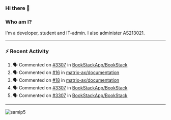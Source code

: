 ### Hi there 👋

### Who am I?
I'm a developer, student and IT-admin. I also administer AS213021.

---
### :zap: Recent Activity
<!--START_SECTION:activity-->
1. 🗣 Commented on [#3307](https://github.com/BookStackApp/BookStack/issues/3307) in [BookStackApp/BookStack](https://github.com/BookStackApp/BookStack)
2. 🗣 Commented on [#16](https://github.com/matrix-ax/documentation/issues/16) in [matrix-ax/documentation](https://github.com/matrix-ax/documentation)
3. 🗣 Commented on [#18](https://github.com/matrix-ax/documentation/issues/18) in [matrix-ax/documentation](https://github.com/matrix-ax/documentation)
4. 🗣 Commented on [#3307](https://github.com/BookStackApp/BookStack/issues/3307) in [BookStackApp/BookStack](https://github.com/BookStackApp/BookStack)
5. 🗣 Commented on [#3307](https://github.com/BookStackApp/BookStack/issues/3307) in [BookStackApp/BookStack](https://github.com/BookStackApp/BookStack)
<!--END_SECTION:activity-->
---

<img align="center" src="https://github-readme-stats.vercel.app/api?username=samip5&show_icons=true" alt="samip5" />
